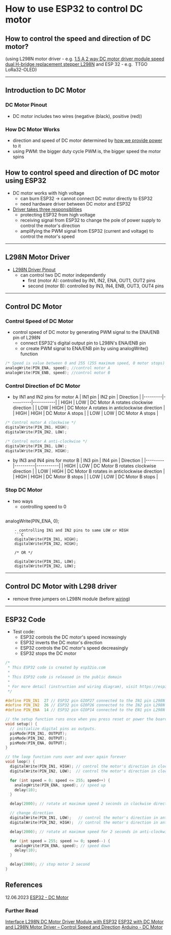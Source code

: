# How to use ESP32 to control DC motor

## How to control the speed and direction of DC motor?

(using L298N motor driver - e.g. [1.5 A 2 way DC motor driver module speed dual H-bridge replacement stepper L298N](https://www.amazon.de/dp/B09KN522CK?psc=1&ref=ppx_yo2ov_dt_b_product_details) and ESP 32 - e.g.  TTGO LoRa32-OLED)

---

## Introduction to DC Motor

### DC Motor Pinout
- DC motor includes two wires (negative (black), positive (red))

### How DC Motor Works
- direction and speed of DC motor determined by [how we provide power](https://esp32io.com/images/tutorial/how-to-control-dc-motor.jpg) to it
- using PWM: the bigger duty cycle PWM is, the bigger speed the motor spins


## How to control speed and direction of DC motor using ESP32
- DC motor works with high voltage
	- can burn ESP32 -> cannot connect DC motor directly to ESP32
	- need hardware driver between DC motor and ESP32
- [Driver takes three responsiblities](https://esp32io.com/images/tutorial/esp32-controls-dc-motor.jpg)
	- protecting ESP32 from high voltage
	- receiving signal from ESP32 to change the pole of power supply to control the motor's direction
	- amplifying the PWM signal from ESP32 (current and voltage) to control the motor's speed

---

## L298N Motor Driver
- [L298N Driver Pinout](https://esp32io.com/images/tutorial/l298n-driver-pinout.jpg)
	- can control two DC motor independently
		- first (motor A): controlled by IN1, IN2, ENA, OUT1, OUT2 pins
		- second (motor B): controlled by IN3, IN4, ENB, OUT3, OUT4 pins

---

## Control DC Motor

### Control Speed of DC Motor
- control speed of DC motor by generating PWM signal to the ENA/ENB pin of L298N
	- connect ESP32's digital output pin to L298N's ENA/ENB pin
	- or create PWM signal to ENA/ENB pin by using analogWrite() function
```C
/* Speed is value between 0 and 255 (255 maximum speed, 0 motor stops) */*
analogWrite(PIN_ENA, speed); //control motor A
analogWrite(PIN_ENB, speed); //control motor B
```

### Control Direction of DC Motor
- by IN1 and IN2 pins for motor A
| IN1 pin | IN2 pin | Direction |
|---------|----------|-----------|
| HIGH | LOW | DC Motor A rotates clockwise direction |
| LOW | HIGH | DC Motor A rotates in anticlockwise direction |
| HIGH | HIGH | DC Motor A stops |
| LOW | LOW | DC Motor A stops |
```C
/* Control motor A clockwise */
digitalWrite(PIN_IN1, HIGH);
digitalWrite(PIN_IN2, LOW);
```
```C
/* Control motor A anti-clockwise */
digitalWrite(PIN_IN1, LOW);
digitalWrite(PIN_IN2, HIGH);
```

- by IN3 and IN4 pins for motor B
| IN3 pin | IN4 pin | Direction |
|---------|----------|-----------|
| HIGH | LOW | DC Motor B rotates clockwise direction |
| LOW | HIGH | DC Motor B rotates in anticlockwise direction |
| HIGH | HIGH | DC Motor B stops |
| LOW | LOW | DC Motor B stops |

### Stop DC Motor
- two ways
	- controlling speed to 0
	```C
analogWrite(PIN_ENA, 0);
```
	- controlling IN1 and IN2 pins to same LOW or HIGH
	```C
	digitalWrite(PIN_IN1, HIGH);
	digitalWrite(PIN_IN2, HIGH);

	/* OR */

	digitalWrite(PIN_IN1, LOW);
	digitalWrite(PIN_IN2, LOW);
```

---

## Control DC Motor with L298 driver
- remove three jumpers on L298N module (before [wiring](https://esp32io.com/images/tutorial/esp32-dc-motor-l298n-wiring-diagram.jpg))

---

## ESP32 Code
- Test code:
	- ESP32 controls the DC motor's speed increasingly
	- ESP32 inverts the DC motor's direction
	- ESP32 controls the DC motor's speed decreasingly
	- ESP32 stops the DC motor
```C
/*
 * This ESP32 code is created by esp32io.com
 *
 * This ESP32 code is released in the public domain
 *
 * For more detail (instruction and wiring diagram), visit https://esp32io.com/tutorials/esp32-dc-motor
 */

#define PIN_IN1  27 // ESP32 pin GIOP27 connected to the IN1 pin L298N
#define PIN_IN2  26 // ESP32 pin GIOP26 connected to the IN2 pin L298N
#define PIN_ENA  14 // ESP32 pin GIOP14 connected to the EN1 pin L298N

// the setup function runs once when you press reset or power the board
void setup() {
  // initialize digital pins as outputs.
  pinMode(PIN_IN1, OUTPUT);
  pinMode(PIN_IN2, OUTPUT);
  pinMode(PIN_ENA, OUTPUT);
}

// the loop function runs over and over again forever
void loop() {
  digitalWrite(PIN_IN1, HIGH); // control the motor's direction in clockwise
  digitalWrite(PIN_IN2, LOW);  // control the motor's direction in clockwise

  for (int speed = 0; speed <= 255; speed++) {
    analogWrite(PIN_ENA, speed); // speed up
    delay(10);
  }

  delay(2000); // rotate at maximum speed 2 seconds in clockwise direction

  // change direction
  digitalWrite(PIN_IN1, LOW);   // control the motor's direction in anti-clockwise
  digitalWrite(PIN_IN2, HIGH);  // control the motor's direction in anti-clockwise

  delay(2000); // rotate at maximum speed for 2 seconds in anti-clockwise direction

  for (int speed = 255; speed >= 0; speed--) {
    analogWrite(PIN_ENA, speed); // speed down
    delay(10);
  }

  delay(2000); // stop motor 2 second
}

```


## References
12.06.2023
[ESP32 - DC Motor](https://esp32io.com/tutorials/esp32-dc-motor?utm_content=cmp-true)

### Further Read
[Interface L298N DC Motor Driver Module with ESP32](https://microcontrollerslab.com/l298n-dc-motor-driver-module-esp32-tutorial/)
[ESP32 with DC Motor and L298N Motor Driver – Control Speed and Direction](https://randomnerdtutorials.com/esp32-dc-motor-l298n-motor-driver-control-speed-direction/)
[Arduino - DC Motor](https://arduinogetstarted.com/tutorials/arduino-dc-motor#content_about_l298n_driver)

